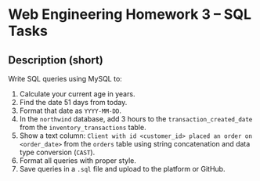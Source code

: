 # Web Engineering Homework 3 – SQL Tasks

## Description (short)

Write SQL queries using MySQL to:

1. Calculate your current age in years.
2. Find the date 51 days from today.
3. Format that date as `YYYY-MM-DD`.
4. In the `northwind` database, add 3 hours to the `transaction_created_date` from the `inventory_transactions` table.
5. Show a text column: `Client with id <customer_id> placed an order on <order_date>` from the `orders` table using string concatenation and data type conversion (`CAST`).
6. Format all queries with proper style.
7. Save queries in a `.sql` file and upload to the platform or GitHub.

